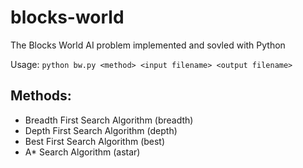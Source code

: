# blocks-world
The Blocks World AI problem implemented and sovled with Python

Usage: ```python bw.py <method> <input filename> <output filename> ```

## Methods:
- Breadth First Search Algorithm (breadth)
- Depth First Search Algorithm (depth)
- Best First Search Algorithm (best)
- A* Search Algorithm (astar)
